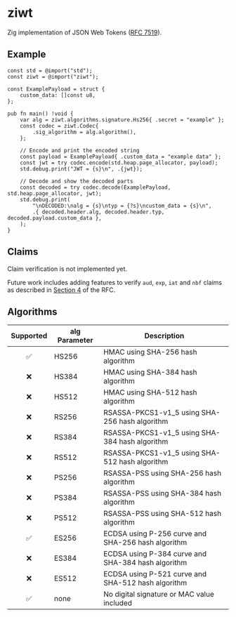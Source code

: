 # ziwt
Zig implementation of JSON Web Tokens ([RFC 7519](https://datatracker.ietf.org/doc/html/rfc7519)).

## Example

```zig
const std = @import("std");
const ziwt = @import("ziwt");

const ExamplePayload = struct {
    custom_data: []const u8,
};

pub fn main() !void {
    var alg = ziwt.algorithms.signature.Hs256{ .secret = "example" };
    const codec = ziwt.Codec{
        .sig_algorithm = alg.algorithm(),
    };

    // Encode and print the encoded string
    const payload = ExamplePayload{ .custom_data = "example data" };
    const jwt = try codec.encode(std.heap.page_allocator, payload);
    std.debug.print("JWT = {s}\n", .{jwt});

    // Decode and show the decoded parts
    const decoded = try codec.decode(ExamplePayload, std.heap.page_allocator, jwt);
    std.debug.print(
        "\nDECODED:\nalg = {s}\ntyp = {?s}\ncustom_data = {s}\n",
        .{ decoded.header.alg, decoded.header.typ, decoded.payload.custom_data },
    );
}

```

## Claims

Claim verification is not implemented yet.

Future work includes adding features to verify `aud`, `exp`, `iat` and `nbf` claims as described in [Section 4](https://datatracker.ietf.org/doc/html/rfc7519#section-4.1) of the RFC.

## Algorithms

| Supported | alg Parameter | Description |
|:---------:|---------------|-------------|
| ✅        | HS256         | HMAC using SHA-256 hash algorithm |
| ❌        | HS384         | HMAC using SHA-384 hash algorithm |
| ❌        | HS512         | HMAC using SHA-512 hash algorithm |
| ❌        | RS256         | RSASSA-PKCS1-v1_5 using SHA-256 hash algorithm |
| ❌        | RS384         | RSASSA-PKCS1-v1_5 using SHA-384 hash algorithm |
| ❌        | RS512         | RSASSA-PKCS1-v1_5 using SHA-512 hash algorithm |
| ❌        | PS256         | RSASSA-PSS using SHA-256 hash algorithm |
| ❌        | PS384         | RSASSA-PSS using SHA-384 hash algorithm |
| ❌        | PS512         | RSASSA-PSS using SHA-512 hash algorithm |
| ✅        | ES256         | ECDSA using P-256 curve and SHA-256 hash algorithm |
| ❌        | ES384         | ECDSA using P-384 curve and SHA-384 hash algorithm |
| ❌        | ES512         | ECDSA using P-521 curve and SHA-512 hash algorithm |
| ✅        | none          | No digital signature or MAC value included |
